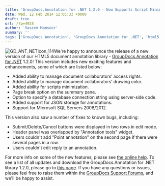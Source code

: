 ```yaml
---
title: 'GroupDocs.Annotation for .NET 1.2.0 - Now Supports Script Minimization and JSON Storage for Annotations'
date: Wed, 12 Feb 2014 12:05:33 +0000
draft: true
url: /?p=4928
author: 'Vaseem Mansoor'
summary: ''
tags: ['GroupDocs Annotation', 'GroupDocs Annotation for .NET', 'html5 image annotation', 'html5 pdf annotation', 'zArchive']
---
```


![](https://blog.groupdocs.com/wp-content/uploads/sites/4/2014/02/GD_ANT_NETIcon_114.png "GD_ANT_NETIcon_114")We're happy to announce the release of a new version of our HTML5 document annotation library - [GroupDocs.Annotation for .NET](http://groupdocs.com/dot-net/document-annotation-library) 1.2.0! This version includes new exciting features and enhancements, some of which are listed below:

*   Added ability to manage document collaborators’ access rights.
*   Added ability to manage document collaborators’ drawing color.
*   Added ability for scripts minimization.
*   Page break option on the summary pane.
*   Option to specify a database connection string using server-side code.
*   Added support for JSON storage for annotations.
*   Support for Microsoft SQL Servers 2008/2012.

This version also saw a number of fixes to known bugs, including:

*   Submit/Delete/Cancel buttons were displayed in two rows in edit mode.
*   Header panel was overlapped by "Annotation tools" widget.
*   Users couldn't add "Point annotation" on the second page if there were several pages in a row.
*   Users couldn't edit reply to an annotation.

For more info on some of the new features, please see [the online help](https://docs.groupdocs.com/annotation/net/). To see a list of all updates and download the GroupDocs.Annotation for .NET library 1.2.0, please go to [this page](http://groupdocs.com/Community/files/8/.net-libraries/groupdocs_annotation_for_.net/category1014.aspx). If you have any questions or issues, please feel free to raise them within the [GroupDocs Support Forums](http://groupdocs.com/Community/Forums/Default.aspx), and we'll be happy to assist.



